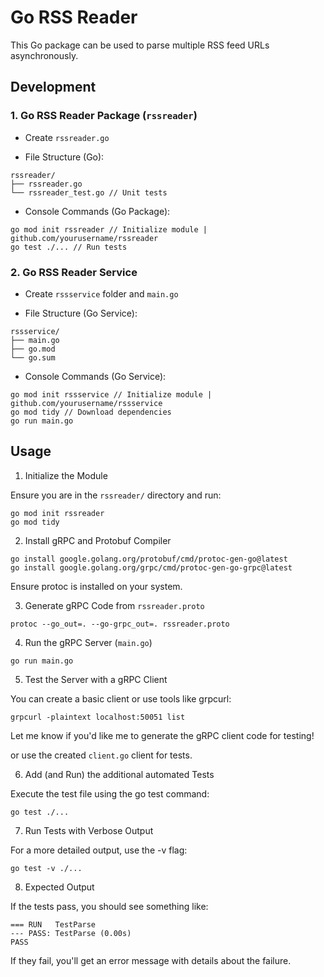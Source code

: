 # Go RSS Reader

This Go package can be used to parse multiple RSS feed URLs asynchronously.

## Development

### 1. Go RSS Reader Package (`rssreader`)

- Create `rssreader.go`

- File Structure (Go):
```
rssreader/
├── rssreader.go
└── rssreader_test.go // Unit tests
```

- Console Commands (Go Package):
```
go mod init rssreader // Initialize module | github.com/yourusername/rssreader
go test ./... // Run tests
```

### 2. Go RSS Reader Service

- Create `rssservice` folder and `main.go`

- File Structure (Go Service):
```
rssservice/
├── main.go
├── go.mod
└── go.sum
```

- Console Commands (Go Service):
```
go mod init rssservice // Initialize module | github.com/yourusername/rssservice
go mod tidy // Download dependencies
go run main.go
```

## Usage

1. Initialize the Module

Ensure you are in the `rssreader/` directory and run:
```
go mod init rssreader
go mod tidy
```

2. Install gRPC and Protobuf Compiler
```
go install google.golang.org/protobuf/cmd/protoc-gen-go@latest
go install google.golang.org/grpc/cmd/protoc-gen-go-grpc@latest
```
Ensure protoc is installed on your system.

3. Generate gRPC Code from `rssreader.proto`
```
protoc --go_out=. --go-grpc_out=. rssreader.proto
```

4. Run the gRPC Server (`main.go`)
```
go run main.go
```

5. Test the Server with a gRPC Client

You can create a basic client or use tools like grpcurl:
```
grpcurl -plaintext localhost:50051 list
```
Let me know if you'd like me to generate the gRPC client code for testing!

or use the created `client.go` client for tests.


6. Add (and Run) the additional automated Tests

Execute the test file using the go test command:
```
go test ./...
```

7. Run Tests with Verbose Output

For a more detailed output, use the -v flag:
```
go test -v ./...
```

8. Expected Output

If the tests pass, you should see something like:
```
=== RUN   TestParse
--- PASS: TestParse (0.00s)
PASS
```
If they fail, you'll get an error message with details about the failure.
